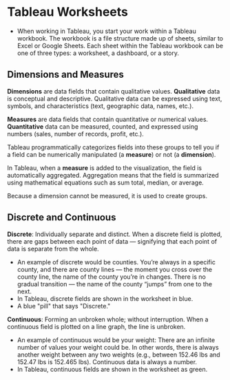 # Tableau Worksheets

  - When working in Tableau, you start your work within a Tableau workbook. The workbook is a file structure made up of sheets, similar to Excel or Google Sheets. Each sheet within the Tableau workbook can be one of three types: a worksheet, a dashboard, or a story.

## Dimensions and Measures
**Dimensions** are data fields that contain qualitative values. **Qualitative** data is conceptual and descriptive. Qualitative data can be expressed using text, symbols, and characteristics (text, geographic data, names, etc.).

**Measures** are data fields that contain quantitative or numerical values. **Quantitative** data can be measured, counted, and expressed using numbers (sales, number of records, profit, etc.).

Tableau programmatically categorizes fields into these groups to tell you if a field can be numerically manipulated (a **measure**) or not (a **dimension**). 

In Tableau, when a **measure** is added to the visualization, the field is automatically aggregated. Aggregation means that the field is summarized using mathematical equations such as sum total, median, or average. 

Because a dimension cannot be measured, it is used to create groups.

## Discrete and Continuous

  **Discrete**: Individually separate and distinct. When a discrete field is plotted, there are gaps between each point of data — signifying that each point of data is separate from the whole.
  - An example of discrete would be counties. You’re always in a specific county, and there are county lines — the moment you cross over the county line, the name of the county you’re in changes. There is no gradual transition — the name of the county “jumps” from one to the next.
  - In Tableau, discrete fields are shown in the worksheet in blue.
  - A blue "pill" that says "Discrete."

  **Continuous**: Forming an unbroken whole; without interruption. When a continuous field is plotted on a line graph, the line is unbroken.

  - An example of continuous would be your weight: There are an infinite number of values your weight could be. In other words, there is always another weight between any two weights (e.g., between 152.46 lbs and 152.47 lbs is 152.465 lbs). Continuous data is always a number.
  - In Tableau, continuous fields are shown in the worksheet as green.
